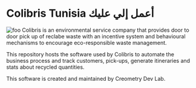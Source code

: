 # Colibris Tunisia أعمل إلي عليك
![foo](https://scontent.ftun10-1.fna.fbcdn.net/v/t1.6435-9/194760829_117318903809567_3032807335937322504_n.jpg?_nc_cat=104&ccb=1-5&_nc_sid=09cbfe&_nc_ohc=A7U6lbMMd_sAX9zFA4s&_nc_ht=scontent.ftun10-1.fna&oh=92083fc27d4c781ad2eb504c4f267691&oe=618CC9BA "title")
Colibris is an environmental service company that provides door to door pick up of reclabe waste with an incentive system and behavioural mechanisms to encourage eco-responsible waste management.

This repository hosts the software used by Colibris to automate the business process and track customers, pick-ups, generate itineraries and stats about recycled quantities.

This software is created and maintained by Creometry Dev Lab.

